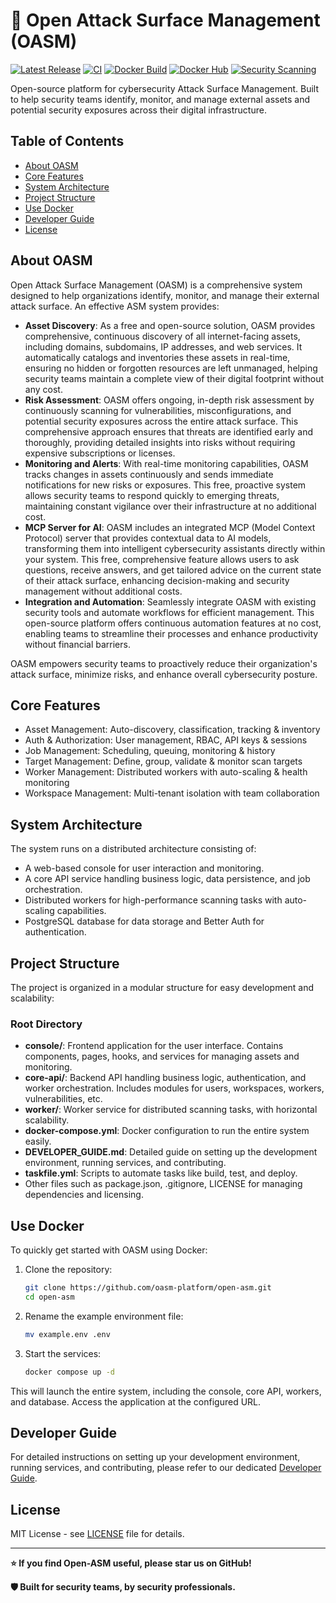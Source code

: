 # 🎯 Open Attack Surface Management (OASM)

[![Latest Release](https://img.shields.io/github/v/release/oasm-platform/open-asm.svg)](https://github.com/oasm-platform/open-asm/releases)
[![CI](https://github.com/oasm-platform/open-asm/actions/workflows/build-nightly.yml/badge.svg)](https://github.com/oasm-platform/open-asm/actions/workflows/build-nightly.yml)
[![Docker Build](https://img.shields.io/badge/docker-build-blue.svg)](https://github.com/oasm-platform/open-asm/actions/workflows/build-release.yml)
[![Docker Hub](https://img.shields.io/badge/docker-oasm-blue.svg)](https://hub.docker.com/u/oasm)
[![Security Scanning](https://img.shields.io/badge/security-trivy-green.svg)](https://github.com/oasm-platform/open-asm/actions/workflows/build-unstable.yml)

Open-source platform for cybersecurity Attack Surface Management. Built to help security teams identify, monitor, and manage external assets and potential security exposures across their digital infrastructure.

## Table of Contents

- [About OASM](#about-oasm)
- [Core Features](#core-features)
- [System Architecture](#system-architecture)
- [Project Structure](#project-structure)
- [Use Docker](#use-docker)
- [Developer Guide](#developer-guide)
- [License](#license)

## About OASM

Open Attack Surface Management (OASM) is a comprehensive system designed to help organizations identify, monitor, and manage their external attack surface. An effective ASM system provides:

- **Asset Discovery**: As a free and open-source solution, OASM provides comprehensive, continuous discovery of all internet-facing assets, including domains, subdomains, IP addresses, and web services. It automatically catalogs and inventories these assets in real-time, ensuring no hidden or forgotten resources are left unmanaged, helping security teams maintain a complete view of their digital footprint without any cost.
- **Risk Assessment**: OASM offers ongoing, in-depth risk assessment by continuously scanning for vulnerabilities, misconfigurations, and potential security exposures across the entire attack surface. This comprehensive approach ensures that threats are identified early and thoroughly, providing detailed insights into risks without requiring expensive subscriptions or licenses.
- **Monitoring and Alerts**: With real-time monitoring capabilities, OASM tracks changes in assets continuously and sends immediate notifications for new risks or exposures. This free, proactive system allows security teams to respond quickly to emerging threats, maintaining constant vigilance over their infrastructure at no additional cost.
- **MCP Server for AI**: OASM includes an integrated MCP (Model Context Protocol) server that provides contextual data to AI models, transforming them into intelligent cybersecurity assistants directly within your system. This free, comprehensive feature allows users to ask questions, receive answers, and get tailored advice on the current state of their attack surface, enhancing decision-making and security management without additional costs.
- **Integration and Automation**: Seamlessly integrate OASM with existing security tools and automate workflows for efficient management. This open-source platform offers continuous automation features at no cost, enabling teams to streamline their processes and enhance productivity without financial barriers.

OASM empowers security teams to proactively reduce their organization's attack surface, minimize risks, and enhance overall cybersecurity posture.

## Core Features

- Asset Management: Auto-discovery, classification, tracking & inventory
- Auth & Authorization: User management, RBAC, API keys & sessions
- Job Management: Scheduling, queuing, monitoring & history
- Target Management: Define, group, validate & monitor scan targets
- Worker Management: Distributed workers with auto-scaling & health monitoring
- Workspace Management: Multi-tenant isolation with team collaboration

## System Architecture

The system runs on a distributed architecture consisting of:

- A web-based console for user interaction and monitoring.
- A core API service handling business logic, data persistence, and job orchestration.
- Distributed workers for high-performance scanning tasks with auto-scaling capabilities.
- PostgreSQL database for data storage and Better Auth for authentication.

## Project Structure

The project is organized in a modular structure for easy development and scalability:

### Root Directory

- **console/**: Frontend application for the user interface. Contains components, pages, hooks, and services for managing assets and monitoring.
- **core-api/**: Backend API handling business logic, authentication, and worker orchestration. Includes modules for users, workspaces, workers, vulnerabilities, etc.
- **worker/**: Worker service for distributed scanning tasks, with horizontal scalability.
- **docker-compose.yml**: Docker configuration to run the entire system easily.
- **DEVELOPER_GUIDE.md**: Detailed guide on setting up the development environment, running services, and contributing.
- **taskfile.yml**: Scripts to automate tasks like build, test, and deploy.
- Other files such as package.json, .gitignore, LICENSE for managing dependencies and licensing.

## Use Docker

To quickly get started with OASM using Docker:

1. Clone the repository:

   ```bash
   git clone https://github.com/oasm-platform/open-asm.git
   cd open-asm
   ```

2. Rename the example environment file:

   ```bash
   mv example.env .env
   ```

3. Start the services:
   ```bash
   docker compose up -d
   ```

This will launch the entire system, including the console, core API, workers, and database. Access the application at the configured URL.

## Developer Guide

For detailed instructions on setting up your development environment, running services, and contributing, please refer to our dedicated [Developer Guide](DEVELOPER_GUIDE.md).

## License

MIT License - see [LICENSE](LICENSE) file for details.

---

**⭐ If you find Open-ASM useful, please star us on GitHub!**

**🛡️ Built for security teams, by security professionals.**
